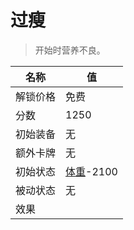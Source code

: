 # 过瘦  
> 开始时营养不良。  
  
名称  |  值  
----  |  ----  
解锁价格  |  免费  
分数  |  1250  
初始装备  |  无  
额外卡牌  |  无  
初始状态  |  [体重](Weight.md)-2100  
被动状态  |  无  
效果  |    


<script>document.title="过瘦 - 卡牌生存百科 Card Survival Wiki";</script>